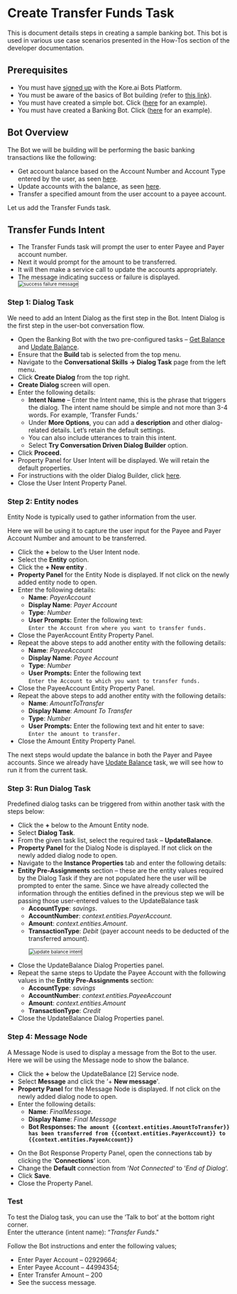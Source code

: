 # Create Transfer Funds Task

This is document details steps in creating a sample banking bot. This bot is used in various use case scenarios presented in the How-Tos section of the developer documentation.

## Prerequisites

<ul>
<li>You must have <a href="https://developer.kore.ai/docs/bots/getting-started/how-to-open-bot-builder/" target="_blank">signed up</a> with the Kore.ai Bots Platform.

<li>You must be aware of the basics of Bot building (refer to <a href="https://developer.kore.ai/docs/bots/chatbot-overview/getting-started-bots/" target="_blank">this link</a>).

<li>You must have created a simple bot. Click (<a href="https://developer.kore.ai/docs/bots/chatbot-overview/creating-a-simple-bot/" target="_blank">here</a> for an example).

<li>You must have created a Banking Bot. Click (<a href="https://developer.kore.ai/docs/bots/how-tos/creating-a-banking-bot/" target="_blank">here</a> for an example).
</li>
</ul>

## Bot Overview

The Bot we will be building will be performing the basic banking transactions like the following:

<ul>
<li>Get account balance based on the Account Number and Account Type entered by the user, as seen <a href="https://developer.kore.ai/docs/bots/how-tos/creating-a-banking-bot/" target="_blank">here</a>.

<li>Update accounts with the balance, as seen <a href="https://developer.kore.ai/docs/bots/how-tos/banking-bot-update-balance/" target="_blank">here</a>.

<li>Transfer a specified amount from the user account to a payee account.
</li>
</ul>

Let us add the Transfer Funds task.


## Transfer Funds Intent


<ul>
<li>The Transfer Funds task will prompt the user to enter Payee and Payer account number.

<li>Next it would prompt for the amount to be transferred.

<li>It will then make a service call to update the accounts appropriately.

<li>The message indicating success or failure is displayed.</li>

<img src="../images/success-failure-message.png" alt="success failure message" title="success failure message" style="border: 1px solid gray; zoom:75%;"> 
</ul>

### Step 1: Dialog Task

We need to add an Intent Dialog as the first step in the Bot. Intent Dialog is the first step in the user-bot conversation flow.

<ul>
<li>Open the Banking Bot with the two pre-configured tasks – <a href="https://developer.kore.ai/docs/bots/how-tos/creating-a-banking-bot/" target="_blank">Get Balance</a> and <a href="https://developer.kore.ai/docs/bots/how-tos/banking-bot-update-balance/" target="_blank">Update Balance</a>.

<li>Ensure that the <strong>Build </strong>tab is selected from the top menu.

<li>Navigate to the <strong>Conversational Skills -> Dialog Task</strong> page from the left menu.

<li>Click <strong>Create Dialog</strong> from the top right.

<li><strong>Create Dialog </strong>screen will open.

<li>Enter the following details: 
<ul>
<li><strong>Intent Name</strong> – Enter the Intent name, this is the phrase that triggers the dialog. The intent name should be simple and not more than 3-4 words. For example, ‘Transfer Funds.’
<li>Under <strong>More Options</strong>, you can add a <strong>description</strong> and other dialog-related details. Let’s retain the default settings.
<li>You can also include utterances to train this intent.</li> 
<li>Select <strong>Try Conversation Driven Dialog Builder</strong> option.</li></ul>

<li>Click <strong>Proceed.</strong>

<li>Property Panel for User Intent will be displayed. We will retain the default properties.

<li>For instructions with the older Dialog Builder, click <a href="https://developer.kore.ai/docs/bots/how-tos/banking-bot-transfer-funds/ target="_blank">here</a>.

<li>Close the User Intent Property Panel.</li>
</ul>

### Step 2: Entity nodes

Entity Node is typically used to gather information from the user.

Here we will be using it to capture the user input for the Payee and Payer Account Number and amount to be transferred.

<ul>
<li>Click the <strong>+</strong> below to the User Intent node.
<li>Select the <strong>Entity</strong> option.
<li>Click the <strong>+ New entity </strong>.
<li><strong>Property Panel</strong> for the Entity Node is displayed. If not click on the newly added entity node to open.
<li>Enter the following details: 
<ul>
<li><strong>Name</strong>: <em>PayerAccount</em>
<li><strong>Display Name</strong>: <em>Payer Account </em>
<li><strong>Type</strong>: <em>Number</em>
<li><strong>User Prompts:</strong> Enter the following text:<br><code>Enter the Account from where you want to transfer funds.</code>
</li> 
</ul>

<li>Close the PayerAccount Entity Property Panel.</li>

<li>Repeat the above steps to add another entity with the following details:
<ul>
 
<li><strong>Name</strong>: <em>PayeeAccount</em>
 
<li><strong>Display Name</strong>: <em>Payee Account </em>
 
<li><strong>Type</strong>: <em>Number</em>
 
<li><strong>User Prompts:</strong> Enter the following text<br><code>Enter the Account to which you want to transfer funds.</code>
</li> 
</ul>

<li>Close the PayeeAccount Entity Property Panel.

<li>Repeat the above steps to add another entity with the following details: 
<ul>
 
<li><strong>Name</strong>: <em>AmountToTransfer</em>
 
<li><strong>Display Name</strong>: <em>Amount To Transfer </em>
 
<li><strong>Type</strong>: <em>Number</em>
 
<li><strong>User Prompts:</strong> Enter the following text and hit enter to save:<br><code>Enter the amount to transfer.</code>
</li> 
</ul>

<li>Close the Amount Entity Property Panel.
</li>
</ul>

The next steps would update the balance in both the Payer and Payee accounts. Since we already have <a href="https://developer.kore.ai/docs/bots/how-tos/banking-bot-update-balance/" target="_blank">Update Balance</a> task, we will see how to run it from the current task.

### Step 3: Run Dialog Task

Predefined dialog tasks can be triggered from within another task with the steps below:

<ul>
<li>Click the <strong>+</strong> below to the Amount Entity node.
<li>Select <strong>Dialog Task</strong>.
<li>From the given task list, select the required task – <strong>UpdateBalance</strong>.
<li><strong>Property Panel</strong> for the Dialog Node is displayed. If not click on the newly added dialog node to open.
<li>Navigate to the <strong>Instance Properties</strong> tab and enter the following details:
<li><strong>Entity Pre-Assignments</strong> section – these are the entity values required by the Dialog Task if they are not populated here the user will be prompted to enter the same. Since we have already collected the information through the entities defined in the previous step we will be passing those user-entered values to the UpdateBalance task 
<ul>
<li><strong>AccountType</strong>: <em>savings</em>.</li>
<li><strong>AccountNumber</strong>: <em>context.entities.PayerAccount</em>.</li>
<li><strong>Amount</strong>: <em>context.entities.Amount</em>.</li>
<li><strong>TransactionType</strong>: <em>Debit</em> (payer account needs to be deducted of the transferred amount).</li>

<img src="../images/intent-update-balance.png" alt="update balance intent" title="update balance intent" style="border: 1px solid gray; zoom:75%;"></ul>

<li>Close the UpdateBalance Dialog Properties panel.

<li>Repeat the same steps to Update the Payee Account with the following values in the <strong>Entity Pre-Assignments</strong> section:
<ul>
 
<li><strong>AccountType</strong>: <em>savings</em>
 
<li><strong>AccountNumber</strong>: <em>context.entities.PayeeAccount</em>
 
<li><strong>Amount</strong>: <em>context.entities.Amount</em>
 
<li><strong>TransactionType</strong>: <em>Credit</em>
</li> 
</ul>

<li>Close the UpdateBalance Dialog Properties panel.
</li>
</ul>

### Step 4: Message Node

A Message Node is used to display a message from the Bot to the user. Here we will be using the Message node to show the balance.

<ul>
<li>Click the <strong>+</strong> below the UpdateBalance [2] Service node.</li>
<li>Select <strong>Message</strong> and click the ‘+ <strong>New message</strong>'.</li>
<li><strong>Property Panel</strong> for the Message Node is displayed. If not click on the newly added dialog node to open.</li>
<li>Enter the following details:  
    <ul>
    <li><strong>Name</strong>: <em>FinalMessage</em>.</li>  
    <li><strong>Display Name</strong>: <em>Final Message</em></li>  
    <li><strong>Bot Responses: <code>The amount {{context.entities.AmountToTransfer}} has been transferred from {{context.entities.PayerAccount}} to {{context.entities.PayeeAccount}}</code></strong></li>
    </ul>  
</ul>
<ul>
<li>On the Bot Response Property Panel, open the connections tab by clicking the ‘<strong>Connections</strong>‘ icon. 
<li>Change the <strong>Default</strong> connection from ‘<em>Not Connected</em>‘ to ‘<em>End of Dialog</em>‘.
 
<li>Click <strong>Save</strong>.
</li> 

<li>Close the Property Panel.</li></ul>

### Test

To test the Dialog task, you can use the ‘Talk to bot’ at the bottom right corner.<br>Enter the utterance (intent name): “<em>Transfer Funds</em>."

Follow the Bot instructions and enter the following values;

<ul>
<li>Enter Payer Account – 02929664;</li>
<li>Enter Payee Account – 44994354;</li>
<li>Enter Transfer Amount – 200</li>
<li>See the success message.</li>
</ul>